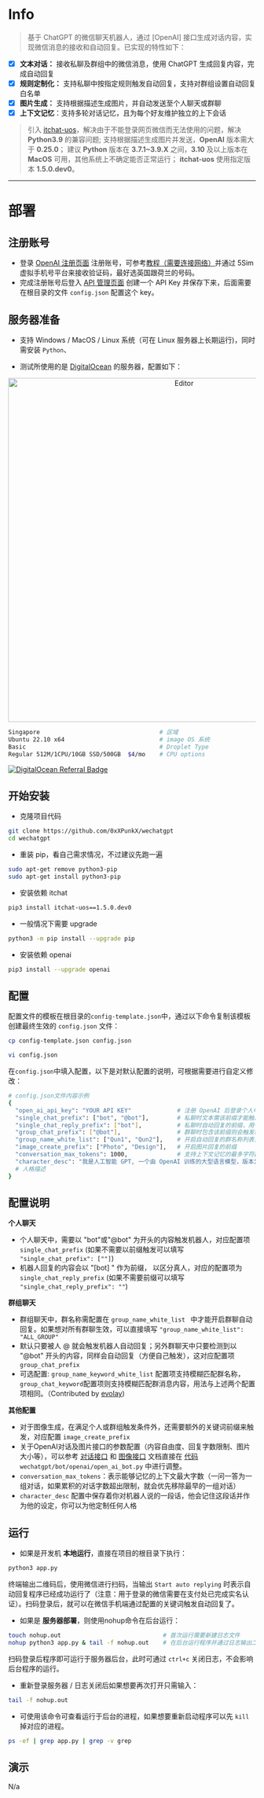 # Info

> 基于 ChatGPT 的微信聊天机器人，通过 [OpenAI] 接口生成对话内容，实现微信消息的接收和自动回复。已实现的特性如下：

- [x] **文本对话：** 接收私聊及群组中的微信消息，使用 ChatGPT 生成回复内容，完成自动回复
- [x] **规则定制化：** 支持私聊中按指定规则触发自动回复，支持对群组设置自动回复白名单
- [x] **图片生成：** 支持根据描述生成图片，并自动发送至个人聊天或群聊
- [x] **上下文记忆**：支持多轮对话记忆，且为每个好友维护独立的上下会话

>引入 [itchat-uos](https://github.com/why2lyj/ItChat-UOS)，解决由于不能登录网页微信而无法使用的问题，解决 **Python3.9** 的兼容问题;
支持根据描述生成图片并发送，**OpenAI** 版本需大于 **0.25.0**；
建议 **Python** 版本在 **3.7.1~3.9.X** 之间，**3.10** 及以上版本在 **MacOS** 可用，其他系统上不确定能否正常运行；
**itchat-uos** 使用指定版本 **1.5.0.dev0**。

---

# 部署

## 注册账号

- 登录 [OpenAI 注册页面](https://beta.openai.com/signup) 注册账号，可参考[教程（需要连接网络）](https://mirror.xyz/0x8869a2E79c1A792fD4f3c041978568aDd4D20857/5HtM3r8395wzdbxFh4ayhxiqPuGqIEkvgTwCWcMzYXQ)并通过 5Sim 虚拟手机号平台来接收验证码，最好选英国跟荷兰的号码。
- 完成注册账号后登入 [API 管理页面](https://beta.openai.com/account/api-keys) 创建一个 API Key 并保存下来，后面需要在根目录的文件 `config.json` 配置这个 key。


## 服务器准备

- 支持 Windows / MacOS / Linux 系统（可在 Linux 服务器上长期运行)，同时需安装 `Python`、


- 测试所使用的是 [DigitalOcean](https://m.do.co/c/9de664fa6fad) 的服务器，配置如下：


<div align="center">
	<img src="/../main/doc/image/digitalocean.png" alt="Editor" width="700">
</div>

```bash
Singapore                                  # 区域
Ubuntu 22.10 x64                           # image OS 系统
Basic                                      # Droplet Type
Regular 512M/1CPU/10GB SSD/500GB  $4/mo    # CPU options
```

[![DigitalOcean Referral Badge](https://web-platforms.sfo2.cdn.digitaloceanspaces.com/WWW/Badge%201.svg)](https://www.digitalocean.com/?refcode=9de664fa6fad&utm_campaign=Referral_Invite&utm_medium=Referral_Program&utm_source=badge)

## 开始安装

- 克隆项目代码
```bash
git clone https://github.com/0xXPunkX/wechatgpt
cd wechatgpt
```

- 重装 pip，看自己需求情况，不过建议先跑一遍
```bash
sudo apt-get remove python3-pip
sudo apt-get install python3-pip
```

- 安装依赖 itchat
```bash
pip3 install itchat-uos==1.5.0.dev0
```

- 一般情况下需要 upgrade
```bash
python3 -m pip install --upgrade pip
```

- 安装依赖 openai
```bash
pip3 install --upgrade openai
```


## 配置

配置文件的模板在根目录的`config-template.json`中，通过以下命令复制该模板创建最终生效的 `config.json` 文件：

```bash
cp config-template.json config.json

vi config.json
```

在`config.json`中填入配置，以下是对默认配置的说明，可根据需要进行自定义修改：

```bash
# config.json文件内容示例
{ 
  "open_ai_api_key": "YOUR API KEY"             # 注册 OpenAI 后登录个人中心获取
  "single_chat_prefix": ["bot", "@bot"],        # 私聊时文本需该前缀才能触发机器人回复
  "single_chat_reply_prefix": ["bot"],          # 私聊时自动回复的前缀，用于区分真人
  "group_chat_prefix": ["@bot"],                # 群聊时包含该前缀则会触发机器人回复
  "group_name_white_list": ["Qun1", "Qun2"],    # 开启自动回复的群名称列表，请修改为群名，或者直接使用 ALL_GROUP 解除限制
  "image_create_prefix": ["Photo", "Design"],   # 开启图片回复的前缀
  "conversation_max_tokens": 1000,              # 支持上下文记忆的最多字符数，超过了会删除最早的信息
  "character_desc": "我是人工智能 GPT, 一个由 OpenAI 训练的大型语言模型，版本为 GPT-3, 目前支持对话、搜索、画图。"
  # 人格描述
}
```
## 配置说明

**个人聊天**

+ 个人聊天中，需要以 "bot"或"@bot" 为开头的内容触发机器人，对应配置项 `single_chat_prefix` (如果不需要以前缀触发可以填写  `"single_chat_prefix": [""]`)
+ 机器人回复的内容会以 "[bot] " 作为前缀， 以区分真人，对应的配置项为 `single_chat_reply_prefix` (如果不需要前缀可以填写 `"single_chat_reply_prefix": ""`)

**群组聊天**

+ 群组聊天中，群名称需配置在 `group_name_white_list ` 中才能开启群聊自动回复。如果想对所有群聊生效，可以直接填写 `"group_name_white_list": "ALL_GROUP"`
+ 默认只要被人 @ 就会触发机器人自动回复；另外群聊天中只要检测到以 "@bot" 开头的内容，同样会自动回复（方便自己触发），这对应配置项 `group_chat_prefix`
+ 可选配置: `group_name_keyword_white_list` 配置项支持模糊匹配群名称，`group_chat_keyword`配置项则支持模糊匹配群消息内容，用法与上述两个配置项相同。（Contributed by [evolay](https://github.com/evolay))

**其他配置**

+ 对于图像生成，在满足个人或群组触发条件外，还需要额外的关键词前缀来触发，对应配置 `image_create_prefix `
+ 关于OpenAI对话及图片接口的参数配置（内容自由度、回复字数限制、图片大小等），可以参考 [对话接口](https://beta.openai.com/docs/api-reference/completions) 和 [图像接口](https://beta.openai.com/docs/api-reference/completions)  文档直接在 [代码](https://github.com/0xXPunkX/wechatgpt/blob/main/bot/openai/open_ai_bot.py) `wechatgpt/bot/openai/open_ai_bot.py` 中进行调整。
+ `conversation_max_tokens`：表示能够记忆的上下文最大字数（一问一答为一组对话，如果累积的对话字数超出限制，就会优先移除最早的一组对话）
+ `character_desc` 配置中保存着你对机器人说的一段话，他会记住这段话并作为他的设定，你可以为他定制任何人格


## 运行

- 如果是开发机 **本地运行**，直接在项目的根目录下执行：

```bash
python3 app.py
```

终端输出二维码后，使用微信进行扫码，当输出 `Start auto replying` 时表示自动回复程序已经成功运行了（注意：用于登录的微信需要在支付处已完成实名认证）。扫码登录后，就可以在微信手机端通过配置的关键词触发自动回复了。


- 如果是 **服务器部署**，则使用nohup命令在后台运行：

```bash
touch nohup.out                             # 首次运行需要新建日志文件
nohup python3 app.py & tail -f nohup.out    # 在后台运行程序并通过日志输出二维码
```
扫码登录后程序即可运行于服务器后台，此时可通过 `ctrl+c` 关闭日志，不会影响后台程序的运行。

- 重新登录服务器 / 日志关闭后如果想要再次打开只需输入：

```bash
tail -f nohup.out
```

- 可使用该命令可查看运行于后台的进程，如果想要重新启动程序可以先 `kill` 掉对应的进程。

```bash
ps -ef | grep app.py | grep -v grep
```



## 演示
N/a
